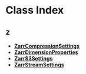 
# Class Index


## z

* [**ZarrCompressionSettings**](struct_zarr_compression_settings.md)
* [**ZarrDimensionProperties**](struct_zarr_dimension_properties.md)
* [**ZarrS3Settings**](struct_zarr_s3_settings.md)
* [**ZarrStreamSettings**](struct_zarr_stream_settings.md)



